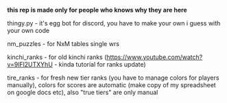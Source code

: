 **this rep is made only for people who knows why they are here**

thingy.py - it's egg bot for discord, you have to make your own i guess with your own code

nm_puzzles - for NxM tables single wrs 

kinchi_ranks - for old kinchi ranks (https://www.youtube.com/watch?v=9lFl2UTXYhU - kinda tutorial for ranks update)

tire_ranks - for fresh new tier ranks (you have to manage colors for players manually), colors for scores are automatic (make copy of my spreadsheet on google docs etc), also "true tiers" are only manual
